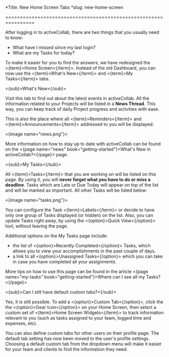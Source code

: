 *Title: New Home Screen Tabs
*slug: new-home-screen

================================================================

After logging in to activeCollab, there are two things that you usually need to know:

- What have I missed since my last login?
- What are my Tasks for today?

To make it easier for you to find the answers, we have redesigned the <{term}>Home Screen<{/term}>. Instead of the old Dashboard, you can now use the <{term}>What's New<{/term}> and <{term}>My Tasks<{/term}> tabs.

<{sub}>What's New<{/sub}>

Visit this tab to find out about the latest events in activeCollab. All the information related to your Projects will be listed in a **News Thread**. This way, you can keep track of daily Project progress and activities with ease.

This is also the place where all <{term}>Reminders<{/term}> and <{term}>Announcements<{/term}> addressed to you will be displayed:

<{image name="news.png"}>

More information on how to stay up to date with activeCollab can be found on the <{page name="news" book="getting-started"}>What's New in activeCollab?<{/page}> page.

<{sub}>My Tasks<{/sub}>

All <{term}>Tasks<{/term}> that you are working on will be listed on this page. By using it, you will **never forget what you have to do or miss a deadline**. Tasks which are Late or Due Today will appear on top of the list and will be marked as important. All other Tasks will be listed below:

<{image name="tasks.png"}>

You can configure the Task <{term}>Labels<{/term}> or decide to have only one group of Tasks displayed (or hidden) on the list. Also, you can update Tasks right away, by using the <{option}>Quick View<{/option}> tool, without leaving the page.

Additional options on the My Tasks page include:

- the list of <{option}>Recently Completed<{/option}> Tasks, which allows you to view your accomplishments in the past couple of days.
- a link to all <{option}>Unassigned Tasks<{/option}> which you can take in case you have completed all your assignments.

More tips on how to use this page can be found in the article <{page name="my-tasks" book="getting-started"}>Where can I see all my Tasks?<{/page}>

<{sub}>Can I still have default custom tabs?<{/sub}>

Yes, it is still possible. To add a <{option}>Custom Tab<{/option}>, click the the <{option}>Gear Icon<{/option}> on your Home Screen, then select a custom set of <{term}>Home Screen Widgets<{/term}> to track information relevant to you (such as  tasks assigned to your team, logged time and expenses, etc).

You can also define custom tabs for other users on their profile page. The default tab setting has now been moved to the user's profile settings. Choosing a default custom tab from the dropdown menu will make it easier for your team and clients to find the information they need. 